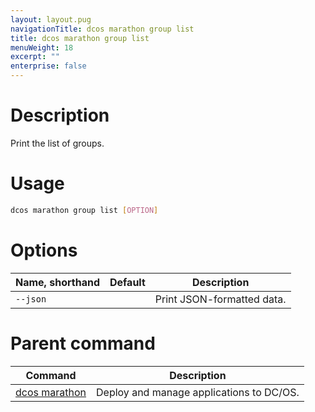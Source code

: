 ```yaml
---
layout: layout.pug
navigationTitle: dcos marathon group list
title: dcos marathon group list
menuWeight: 18
excerpt: ""
enterprise: false
---
```

<!-- This source repo for this topic is https://github.com/dcos/dcos-docs -->

# Description

Print the list of groups.

# Usage

```bash
dcos marathon group list [OPTION]
```

# Options

| Name, shorthand | Default | Description                |
| --------------- | ------- | -------------------------- |
| `--json`        |         | Print JSON-formatted data. |

# Parent command

| Command                                                     | Description                              |
| ----------------------------------------------------------- | ---------------------------------------- |
| [dcos marathon](/1.10/cli/command-reference/dcos-marathon/) | Deploy and manage applications to DC/OS. |

<!-- # Examples -->
